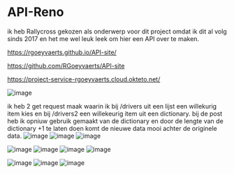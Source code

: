 # API-Reno
ik heb Rallycross gekozen als onderwerp voor dit project omdat ik dit al volg sinds 2017 en het me wel leuk leek om hier een API over te maken.

https://rgoeyvaerts.github.io/API-site/

https://github.com/RGoeyvaerts/API-site

https://project-service-rgoeyvaerts.cloud.okteto.net/




![image](https://user-images.githubusercontent.com/91118302/202909310-7c504167-d91b-4495-b88c-7db2bcb07105.png)

ik heb 2 get request maak waarin ik bij /drivers uit een lijst een willekurig item kies en bij /drivers2 een willekeurig item uit een dictionary.
bij de post heb ik opniuw gebruik gemaakt van de dictionary en door de lengte van de dictionary +1 te laten doen komt de nieuwe data mooi achter de originele data.
![image](https://user-images.githubusercontent.com/91118302/202908979-5b43dcb3-390c-4087-8599-ea954a83c8e4.png)
![image](https://user-images.githubusercontent.com/91118302/202908990-a26d7e19-ac6d-480c-809e-73eaabdd028a.png)
![image](https://user-images.githubusercontent.com/91118302/202909013-155c979d-b435-425f-bd03-d4498fcd6280.png)

![image](https://user-images.githubusercontent.com/91118302/202908060-ac477771-0b8e-4c08-8f54-38b6b467e8c8.png)
![image](https://user-images.githubusercontent.com/91118302/202910225-ed3435e3-62b8-4218-a8a4-8bbd1d2b7f02.png)
![image](https://user-images.githubusercontent.com/91118302/202910295-9e391bca-505c-4ab5-ab10-6637fe96b367.png)
![image](https://user-images.githubusercontent.com/91118302/202910347-a0777105-a6fe-4a5c-9e7e-47952bc4e71e.png)






![image](https://user-images.githubusercontent.com/91118302/202899503-74bad05e-a604-4b16-9397-112f9595854f.png)
![image](https://user-images.githubusercontent.com/91118302/202908146-1e24f95f-68d5-4eff-b49e-5ead4a4c98cb.png)
![image](https://user-images.githubusercontent.com/91118302/202908189-4e66ce7d-f044-44de-a40b-3d09943748fc.png)



